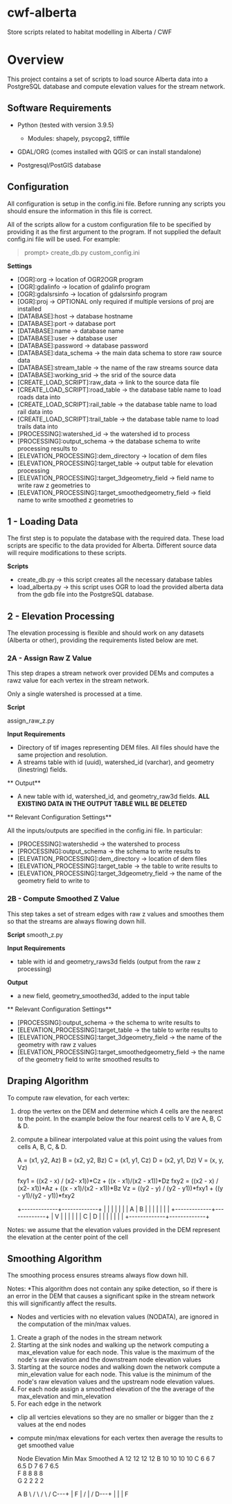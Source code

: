 # cwf-alberta
Store scripts related to habitat modelling in Alberta / CWF

# Overview

This project contains a set of scripts to load source Alberta data into a PostgreSQL database and compute elevation values for the stream network.

## Software Requirements
* Python (tested with version 3.9.5)
    * Modules: shapely, psycopg2, tifffile
    
    
* GDAL/ORG (comes installed with QGIS or can install standalone)


* Postgresql/PostGIS database



## Configuration
All configuration is setup in the config.ini file. Before running any scripts you should ensure the information in this file is correct.

All of the scripts allow for a custom configuration file to be specified by providing it as the first argument to the program. If not supplied the default config.ini file will be used. For example:

> prompt> create_db.py custom_config.ini

**Settings**

* [OGR]:org -> location of OGR2OGR program
* [OGR]:gdalinfo -> location of gdalinfo program
* [OGR]:gdalsrsinfo -> location of gdalsrsinfo program
* [OGR]:proj -> OPTIONAL only required if multiple versions of proj are installed 
* [DATABASE]:host -> database hostname
* [DATABASE]:port -> database port
* [DATABASE]:name -> database name
* [DATABASE]:user -> database user
* [DATABASE]:password -> database password
* [DATABASE]:data_schema -> the main data schema to store raw source data
* [DATABASE]:stream_table -> the name of the raw streams source data
* [DATABASE]:working_srid -> the srid of the source data
* [CREATE_LOAD_SCRIPT]:raw_data -> link to the source data file
* [CREATE_LOAD_SCRIPT]:road_table -> the database table name to load roads data into
* [CREATE_LOAD_SCRIPT]:rail_table -> the database table name to load rail data into
* [CREATE_LOAD_SCRIPT]:trail_table -> the database table name to load trails data into
* [PROCESSING]:watershed_id -> the watershed id to process
* [PROCESSING]:output_schema -> the database schema to write processing results to
* [ELEVATION_PROCESSING]:dem_directory -> location of dem files
* [ELEVATION_PROCESSING]:target_table -> output table for elevation processing
* [ELEVATION_PROCESSING]:target_3dgeometry_field -> field name to write raw z geometries to
* [ELEVATION_PROCESSING]:target_smoothedgeometry_field -> field name to write smoothed z geometries to


## 1 - Loading Data

The first step is to populate the database with the required data. These load scripts are specific to the data provided for Alberta. Different source data will require modifications to these scripts.

**Scripts**
* create_db.py -> this script creates all the necessary database tables
* load_alberta.py -> this script uses OGR to load the provided alberta data from the gdb file into the PostgreSQL database.



## 2 - Elevation Processing

The elevation processing is flexible and should work on any datasets (Alberta or other), providing the requirements listed below are met.

### 2A - Assign Raw Z Value
This step drapes a stream network over provided DEMs and computes a rawz value for each vertex in the stream network.

Only a single watershed is processed at a time. 

**Script**

assign_raw_z.py

**Input Requirements**

* Directory of tif images representing DEM files. All files should have the same projection and resolution.
* A streams table with id (uuid), watershed_id (varchar), and geometry (linestring) fields.

** Output**

* A new table with id, watershed_id, and geometry_raw3d fields.
**ALL EXISTING DATA IN THE OUTPUT TABLE WILL BE DELETED**

** Relevant Configuration Settings**

All the inputs/outputs are specified in the config.ini file. In particular:

* [PROCESSING]:watershedid -> the watershed to process
* [PROCESSING]:output_schema -> the schema to write results to
* [ELEVATION_PROCESSING]:dem_directory -> location of dem files
* [ELEVATION_PROCESSING]:target_table -> the table to write results to
* [ELEVATION_PROCESSING]:target_3dgeometry_field -> the name of the geometry field to write to

### 2B - Compute Smoothed Z Value

This step takes a set of stream edges with raw z values and smoothes them so that the streams are always flowing down hill.

**Script**
smooth_z.py

**Input Requirements**
* table with id and geometry_raws3d fields (output from the raw z processing)

**Output**
* a new field, geometry_smoothed3d, added to the input table

** Relevant Configuration Settings**

* [PROCESSING]:output_schema -> the schema to write results to
* [ELEVATION_PROCESSING]:target_table -> the table to write results to
* [ELEVATION_PROCESSING]:target_3dgeometry_field -> the name of the geometry with raw z values
* [ELEVATION_PROCESSING]:target_smoothedgeometry_field -> the name of the geometry field to write smoothed results to


## Draping Algorithm

To compute raw elevation, for each vertex:

1. drop the vertex on the DEM and determine which 4 cells are the nearest to the point. In the example below the four nearest cells to V are A, B, C & D.

2. compute a bilinear interpolated value at this point using the values from cells A, B, C, & D.

	 A = (x1, y2, Az)
	 B = (x2, y2, Bz)
	 C = (x1, y1, Cz)
	 D = (x2, y1, Dz)
    V = (x, y, Vz)
    
	 fxy1 = ((x2 - x) / (x2- x1))*Cz + ((x - x1)/(x2 - x1))*Dz
	 fxy2 = ((x2 - x) / (x2- x1))*Az + ((x - x1)/(x2 - x1))*Bz
	 Vz = ((y2 - y) / (y2 - y1))*fxy1 + ((y - y1)/(y2 - y1))*fxy2


    +-------------+-------------+
    |             |             |
    |             |             |
    |      A      |      B      |
    |             |             |
    |             |             |
    +-------------+-------------+
    |          V  |             |
    |             |             |
    |      C      |      D      |
    |             |             |
    |             |             |
    +-------------+-------------+
    

Notes: we assume that the elevation values provided in the DEM represent the elevation at the center point of the cell    

## Smoothing Algorithm

The smoothing process ensures streams always flow down hill.


Notes:
*This algorithm does not contain any spike detection, so if there is an error in the DEM that causes a significant spike in the stream network this will significantly affect the results.
* Nodes and verticies with no elevation values (NODATA), are ignored in the computation of the min/max values.


1. Create a graph of the nodes in the stream network
2. Starting at the sink nodes and walking up the network computing a max_elevation value for each node. This value is the maximum of the node's raw elevation and the downstream node elevation values
3. Starting at the source nodes and walking down the network compute a min_elevation value for each node. This value is the minimum of the node's raw elevation values and the upstream node elevation values.
4. For each node assign a smoothed elevation of the the average of the max_elevation and min_elevation
5. For each edge in the network
  * clip all vertcies elevations so they are no smaller or bigger than the z values at the end nodes
  * compute min/max elevations for each vertex then average the results to get smoothed value 
  
     Node  Elevation   Min  Max   Smoothed
      A       12       12   12    12
      B       10       10   10    10
      C       6        6    7     6.5
      D       7        6    7     6.5      
      F       8        8    8     8      
      G       2        2    2     2
  
    A           B 
     \         /
      \       /
       \     /
        C---+
        |      F
        |     / 
        |    /
        D---+
        |
        |
        |
        F
        
        
